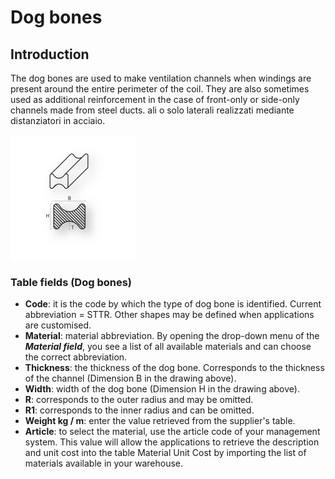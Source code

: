# Dog bones

## Introduction
The dog bones are used to make ventilation channels when windings are present around the entire perimeter of the coil. They are also sometimes used as additional reinforcement in the case of front-only or side-only channels made from steel ducts.
ali o solo laterali realizzati mediante distanziatori in acciaio.

<img src="img/SteccheTriglass.png" height="200px">

### Table fields (Dog bones)

- **Code**: it is the code by which the type of dog bone is identified. Current abbreviation = STTR.
Other shapes may be defined when applications are customised.
- **Material**: material abbreviation. By opening the drop-down menu of the ***Material field***, you see a list of all available materials and can choose the correct abbreviation.
- **Thickness**: the thickness of the dog bone. Corresponds to the thickness of the channel (Dimension B in the drawing above).
- **Width**: width of the dog bone (Dimension H in the drawing above).
- **R**: corresponds to the outer radius and may be omitted.
- **R1**: corresponds to the inner radius and can be omitted.
- **Weight kg / m**: enter the value retrieved from the supplier's table.
- **Article**: to select the material, use the article code of your management system. This value will allow the applications to retrieve the description and unit cost into the table Material Unit Cost by importing the list of materials available in your warehouse.
